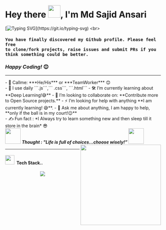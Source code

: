 <h1 align="left">Hey there <img src="https://media2.giphy.com/media/2UA9gXDkCbKIKlLKxd/200.webp?cid=ecf05e47x7mu9bvq76v5ufyn96y6lqwl4ec4n4gmnnwztxcm&rid=200.webp&ct=g" width ="40"/>, I'm Md Sajid Ansari </h1>

[![Typing SVG](https://readme-typing-svg.herokuapp.com?font=comfortaa&color=4cd964&size=24&width=500&lines=Full-Stack+Web+Developer;MERN+Stack+Developer;Nice+to+meet+you...)](https://git.io/typing-svg)
  <br>
  <h4><samp><strong>You have finally discovered my Github profile. Please feel free  <br>  to clone/fork projects, raise issues and submit PRs if you think something could 
   be better.</strong></samp></h4> 
  <h3><i>Happy Coding!</i> 😊</h3>
  <hr>
- 🧠 Callme: ***He/His*** or ***TeamWorker*** 😊 <br>
- 🤔 I use daily ```.js```,``` .css```, ```.html```
- 🛠  I’m currently learning about **Deep Learning!😅**
- 🌱 I’m looking to collaborate on: **Contribute more to Open Source projects.**
- ⚡ I’m looking for help with anything **I am currently learning! 😅**.
- 💬 Ask me about anything, I am happy to help, **only if the ball is in my court!😉**<br>
- ✍️ Fun fact : *I Always try to learn something new and then sleep till it store in the brain* 😎<br>
 <img src="https://media.giphy.com/media/gH3LO09IOiZIqePwv9/giphy.gif" width="50" /> <b><i align="center">Thought : "Life is full of choices…choose wisely!”</i>  <img src="https://media.giphy.com/media/qjqUcgIyRjsl2/giphy.gif" width="50" /> 
 <img src ="https://github.com/talib789/talib789/blob/main/Images/imhd.gif?raw=true" align="right" width="260" height="260" /> 
 <hr>
 <h4><img src="https://media.giphy.com/media/iY8CRBdQXODJSCERIr/giphy.gif" width="30px">&nbsp; Tech Stack..</h4>
<p align="center" >
<img src="http://github-readme-streak-stats.herokuapp.com?user=Sajid788&theme=dark&hide_border=true&date_format=j%20M%5B%20Y%5D&fire=DD2727"  />
</p>
<!---
Sajid788/Sajid788 is a ✨ special ✨ repository because its `README.md` (this file) appears on your GitHub profile.
You can click the Preview link to take a look at your changes.
--->
